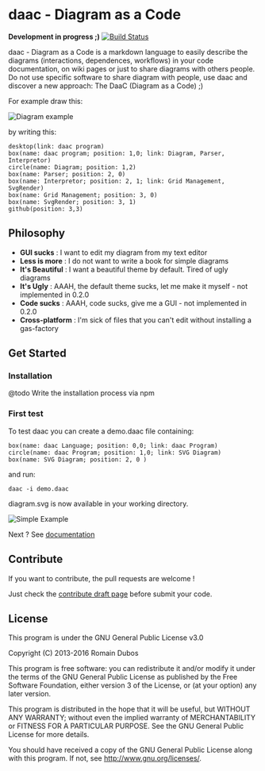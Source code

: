 daac - Diagram as a Code
=======================

**Development in progress ;)** [![Build Status](https://travis-ci.org/rdroro/daac.svg)](https://travis-ci.org/rdroro/daac)

daac - Diagram as a Code is a markdown language to easily describe the diagrams (interactions, dependences, workflows) in your code documentation, on wiki pages or just to share diagrams with others people. Do not use specific software to share diagram with people, use daac and discover a new approach: The DaaC (Diagram as a Code) ;)

For example draw this:

![Diagram example](http://i.imgur.com/B5VlgIF.png)

by writing this:

    desktop(link: daac program)
    box(name: daac program; position: 1,0; link: Diagram, Parser, Interpretor)
    circle(name: Diagram; position: 1,2)
    box(name: Parser; position: 2, 0)
    box(name: Interpretor; position: 2, 1; link: Grid Management, SvgRender)
    box(name: Grid Management; position: 3, 0)
    box(name: SvgRender; position: 3, 1)
    github(position: 3,3)

## Philosophy

+ **GUI sucks** : I want to edit my diagram from my text editor
+ **Less is more** : I do not want to write a book for simple diagrams
+ **It's Beautiful** : I want a beautiful theme by default. Tired of ugly diagrams
+ **It's Ugly** : AAAH, the default theme sucks, let me make it myself - not implemented in 0.2.0
+ **Code sucks** : AAAH, code sucks, give me a GUI - not implemented in 0.2.0
+ **Cross-platform** : I'm sick of files that you can't edit without installing a gas-factory

## Get Started

### Installation

@todo Write the installation process via npm

### First test

To test daac you can create a demo.daac file containing:

    box(name: daac Language; position: 0,0; link: daac Program)
    circle(name: daac Program; position: 1,0; link: SVG Diagram)
    box(name: SVG Diagram; position: 2, 0 )

and run:

    daac -i demo.daac

diagram.svg is now available in your working directory.

![Simple Example](http://i.imgur.com/fRAhi9c.png)

Next ? See [documentation](doc/0.2.0/)

## Contribute

If you want to contribute, the pull requests are welcome !

Just check the [contribute draft page](doc/0.2.0/contribute.md) before submit your code.


## License

This program is under the GNU General Public License v3.0

Copyright (C) 2013-2016 Romain Dubos

This program is free software: you can redistribute it and/or modify
it under the terms of the GNU General Public License as published by
the Free Software Foundation, either version 3 of the License, or
(at your option) any later version.

This program is distributed in the hope that it will be useful,
but WITHOUT ANY WARRANTY; without even the implied warranty of
MERCHANTABILITY or FITNESS FOR A PARTICULAR PURPOSE.  See the
GNU General Public License for more details.

You should have received a copy of the GNU General Public License
along with this program.  If not, see <http://www.gnu.org/licenses/>.

